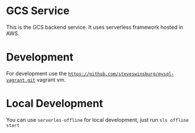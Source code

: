 # GCS Service

This is the GCS backend service. 
It uses serverless framework hosted in AWS.

# Development
For development use the [`https://github.com/steveswinsburg/mysql-vagrant.git`](#%20GCS%20Service%20%20This%20is%20the%20GCS%20backend%20service.%20%20It%20uses%20serverless%20framework%20hosted%20in%20AWS.%20%20#%20Development%20For%20development%20use%20the%20%60https://github.com/steveswinsburg/mysql-vagrant.git%60%20vagrant%20vm.) vagrant vm.
# Local Development
You can use `serverles-offline` for local development, just run `sls offline start`